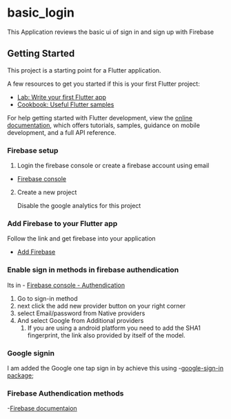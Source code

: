 # basic_login

This Application reviews the basic ui of sign in and sign up with Firebase


## Getting Started

This project is a starting point for a Flutter application.

A few resources to get you started if this is your first Flutter project:

- [Lab: Write your first Flutter app](https://docs.flutter.dev/get-started/codelab)
- [Cookbook: Useful Flutter samples](https://docs.flutter.dev/cookbook)

For help getting started with Flutter development, view the
[online documentation](https://docs.flutter.dev/), which offers tutorials,
samples, guidance on mobile development, and a full API reference.


### Firebase setup

1. Login the firebase console or create a firebase account using email
    
- [Firebase console](https://console.firebase.google.com/)

2. Create a new project

    Disable the google analytics for this project


### Add Firebase to your Flutter app

Follow the link and get firebase into your application

- [Add Firebase](https://firebase.google.com/docs/flutter/setup?platform=android)


### Enable sign in methods in firebase authendication

Its in - [Firebase console - Authendication](https://console.firebase.google.com/)

1. Go to sign-in method
2. next click the add new provider button on your right corner
3. select Email/password from Native providers
4. And select Google from Additional providers
    1. If you are using a android platform you need to add the SHA1 fingerprint, the link also provided by itself of the model.


### Google signin 

I am added the Google one tap sign in by achieve this using -[google-sign-in package](https://pub.dev/packages/google_sign_in);

### Firebase Authendication methods

-[Firebase documentaion](https://firebase.google.com/docs/auth/flutter/start)
